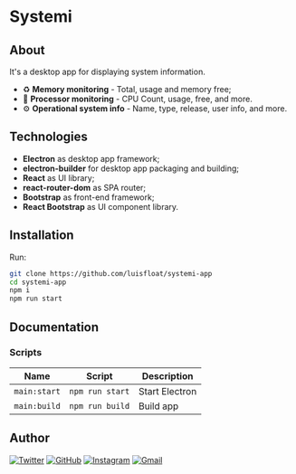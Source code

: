 # Systemi

## About

It's a desktop app for displaying system information.

* ♻️ **Memory monitoring** - Total, usage and memory free;
* 🧮 **Processor monitoring** - CPU Count, usage, free, and more.
* ⚙️ **Operational system info** - Name, type, release, user info, and more.

## Technologies

* **Electron** as desktop app framework;
* **electron-builder** for desktop app packaging and building;
* **React** as UI library;
* **react-router-dom** as SPA router;
* **Bootstrap** as front-end framework;
* **React Bootstrap** as UI component library.

## Installation

Run:

```bash
git clone https://github.com/luisfloat/systemi-app
cd systemi-app
npm i
npm run start
```

## Documentation

### Scripts

Name | Script | Description
-----|---------|-----------------
`main:start` | ```npm run start``` | Start Electron
`main:build` | ```npm run build``` | Build app

## Author

<a href="https://twitter.com/luisfloat"><img src="https://img.shields.io/badge/-Twitter-30363D?style=flat&amp;logo=twitter" alt="Twitter"/></a> <a href="https://github.com/luisfloat"><img src="https://img.shields.io/badge/-GitHub-30363D?style=flat&amp;logo=github" alt="GitHub"/></a> <a href="https://instagram.com/luisfloat"><img src="https://img.shields.io/badge/-Instagram-30363D?style=flat&amp;logo=instagram" alt="Instagram"/></a> <a href="mailto:contact@luisfloat.com"><img src="https://img.shields.io/badge/-Gmail-30363D?style=flat&amp;logo=gmail" alt="Gmail"/></a>
